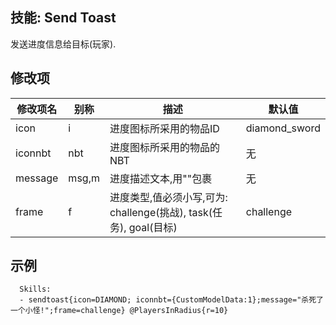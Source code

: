 技能: Send Toast
--------------------------

发送进度信息给目标(玩家).

修改项
----------

| 修改项名 | 别称    | 描述                                                                                                    | 默认值 |
|-----------|------------|----------------------------------------------------------------------------------------------------------------|---------------|
| icon      | i       | 进度图标所采用的物品ID | diamond_sword |
| iconnbt   | nbt     | 进度图标所采用的物品的NBT   | 无           |
| message   | msg,m   | 进度描述文本,用""包裹 | 无           |
| frame     | f       | 进度类型,值必须小写,可为: challenge(挑战), task(任务), goal(目标) | challenge      |


示例
--------

      Skills:
      - sendtoast{icon=DIAMOND; iconnbt={CustomModelData:1};message="杀死了一个小怪!";frame=challenge} @PlayersInRadius{r=10}
